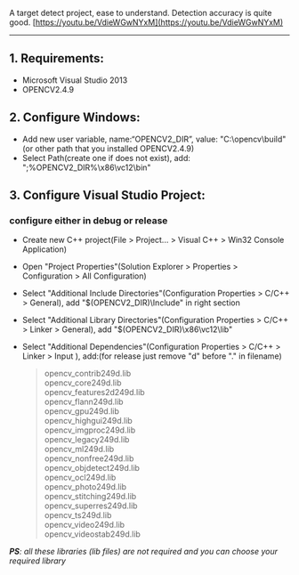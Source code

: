 A target detect project, ease to understand. Detection accuracy is quite good.
[https://youtu.be/VdieWGwNYxM](https://youtu.be/VdieWGwNYxM)

***
## 1. Requirements:
* Microsoft Visual Studio 2013
* OPENCV2.4.9

## 2. Configure Windows:
* Add new user variable, name:“OPENCV2_DIR”, value: "C:\opencv\build\"(or other path that you installed OPENCV2.4.9)
* Select Path(create one if does not exist), add: ";%OPENCV2_DIR%\x86\vc12\bin"

## 3. Configure Visual Studio Project:
### configure either in debug or release
* Create new C++ project(File > Project... > Visual C++ > Win32 Console Application)
* Open "Project Properties"(Solution Explorer > Properties > Configuration > All Configuration)
* Select "Additional Include Directories"(Configuration Properties > C/C++ > General), add "$(OPENCV2_DIR)\Include" in right section
* Select "Additional Library Directories"(Configuration Properties > C/C++ > Linker > General), add "$(OPENCV2_DIR)\x86\vc12\lib"
* Select "Additional Dependencies"(Configuration Properties > C/C++ > Linker > Input ), add:(for release just remove "d" before "." in filename)

    >opencv_contrib249d.lib  
    >opencv_core249d.lib  
    opencv_features2d249d.lib  
    opencv_flann249d.lib  
    opencv_gpu249d.lib  
    opencv_highgui249d.lib  
    opencv_imgproc249d.lib  
    opencv_legacy249d.lib  
    opencv_ml249d.lib  
    opencv_nonfree249d.lib  
    opencv_objdetect249d.lib  
    opencv_ocl249d.lib  
    opencv_photo249d.lib  
    opencv_stitching249d.lib  
    opencv_superres249d.lib  
    opencv_ts249d.lib  
    opencv_video249d.lib  
    opencv_videostab249d.lib  

*__PS__: all these libraries (lib files) are not required and you can choose your required library*
